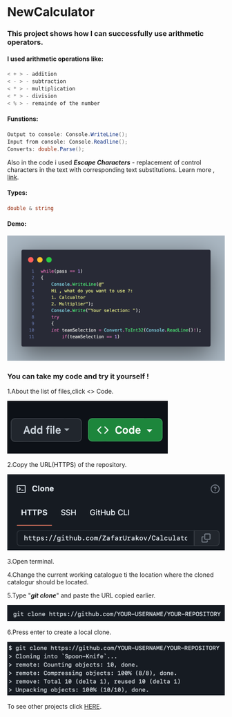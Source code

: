 # NewCalculator
### This project shows how I can successfully use arithmetic operators.

#### I used arithmetic operations like:
```C#
< + > - addition
< - > - subtraction
< * > - multiplication
< * > - division
< % > - remainde of the number
```
#### Funstions:
```C#
Output to console: Console.WriteLine();
Input from console: Console.Readline();
Converts: double.Parse();
```
Also in the code i used ***Escape Characters*** - replacement of control characters in the text with corresponding text substitutions.
Learn more , [link](https://codebuns.com/csharp-basics/escape-sequences/).

#### Types:
```C#
double & string 
```

#### Demo:

![](./demo2/demo5.png)


### You can take my code and try it yourself !
1.About the list of files,click <> Code.

![](./demo2/demo1.png)


2.Copy the URL(HTTPS) of the repository.

![](./demo2/demo2.png)


3.Open terminal.

4.Change the current working catalogue ti the location where the cloned catalogur should be located.

5.Type "***git clone***" and paste the URL copied earlier.

![](./demo2/demo3.png)

6.Press enter to create a local clone.

![](./demo2/demo4.png)


To see other projects click [HERE](https://github.com/ZafarUrakov).
